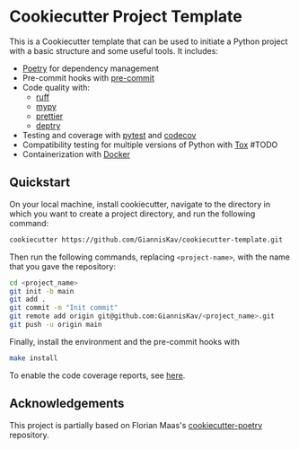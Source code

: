 # Cookiecutter Project Template

This is a Cookiecutter template that can be used to initiate a Python project with a basic structure and some useful tools. It includes:

- [Poetry](https://python-poetry.org/) for dependency management
- Pre-commit hooks with [pre-commit](https://pre-commit.com/)
- Code quality with:
  - [ruff](https://github.com/charliermarsh/ruff)
  - [mypy](https://mypy.readthedocs.io/en/stable/)
  - [prettier](https://prettier.io/)
  - [deptry](https://github.com/fpgmaas/deptry/)
- Testing and coverage with [pytest](https://docs.pytest.org/en/7.1.x/) and [codecov](https://about.codecov.io/)
- Compatibility testing for multiple versions of Python with [Tox](https://tox.wiki/en/latest/) #TODO
- Containerization with [Docker](https://www.docker.com/)

## Quickstart

On your local machine, install cookiecutter, navigate to the directory in which you want to
create a project directory, and run the following command:

```bash
cookiecutter https://github.com/GiannisKav/cookiecutter-template.git
```

Then run the following commands, replacing `<project-name>`, with the name that you gave the repository:

```bash
cd <project_name>
git init -b main
git add .
git commit -m "Init commit"
git remote add origin git@github.com:GiannisKav/<project_name>.git
git push -u origin main
```

Finally, install the environment and the pre-commit hooks with

```bash
make install
```

To enable the code coverage reports, see [here](https://fpgmaas.github.io/cookiecutter-poetry/features/codecov/).

## Acknowledgements

This project is partially based on Florian Maas\'s [cookiecutter-poetry](https://github.com/fpgmaas/cookiecutter-poetry) repository.
